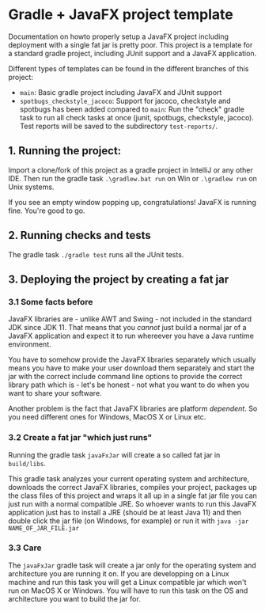 # Gradle + JavaFX project template

Documentation on howto properly setup a JavaFX project including deployment
with a single fat jar is pretty poor. This project is a template for a standard gradle project,
including JUnit support and a JavaFX application.

Different types of templates can be found in the different branches of this project:

- `main`:
  Basic gradle project including JavaFX and JUnit support
- `spotbugs_checkstyle_jacoco`:
  Support for jacoco, checkstyle and spotbugs has been added compared to `main`: Run the "check"
  gradle task to run all check tasks at once (junit, spotbugs, checkstyle, jacoco). Test reports
  will be saved to the subdirectory `test-reports/`.

## 1. Running the project:
Import a clone/fork of this project as a gradle project in IntelliJ or any other IDE.
Then run the gradle task `.\gradlew.bat run` on Win or `.\gradlew run` on Unix systems.

If you see an empty window popping up, congratulations! JavaFX is running fine. You're good to go.

## 2. Running checks and tests

The gradle task `./gradle test` runs all the JUnit tests.

## 3. Deploying the project by creating a fat jar

### 3.1 Some facts before

JavaFX libraries are - unlike AWT and Swing - not included in the standard JDK since JDK 11.
That means that you *cannot* just build a normal jar of a JavaFX application and expect it to run
whereever you have a Java runtime environment.

You have to somehow provide the JavaFX libraries separately which usually means you have to make your
user download them separately and start the jar with the correct include command line options to 
provide the correct library path which is - let's be honest - not what you want to do when you 
want to share your software.

Another problem is the fact that JavaFX libraries are platform *dependent*. So you need different
ones for Windows, MacOS X or Linux etc.


### 3.2 Create a fat jar "which just runs"

Running the gradle task `javaFxJar` will create a so called fat jar in `build/libs`.

This gradle task analyzes your current operating system and architecture, downloads the correct
JavaFX libraries, compiles your project, packages up the class files of this project and wraps it all up
in a single fat jar file you can just run with a normal compatible JRE. So whoever wants to run this
JavaFX application just has to install a JRE (should be at least Java 11) and then double 
click the jar file (on Windows, for example) or run it with `java -jar NAME_OF_JAR_FILE.jar`

### 3.3 Care

The `javaFxJar` gradle task will create a jar only for the operating system and architecture you are
running it on. If you are developping on a Linux machine and run this task you will get a Linux
compatible jar which won't run on MacOS X or Windows. You will have to run this task on the OS and
architecture you want to build the jar for.

